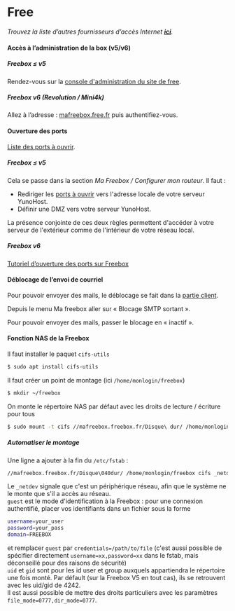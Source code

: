 # Free

*Trouvez la liste d’autres fournisseurs d’accès Internet **[ici](/isp_fr)**.*

#### Accès à l’administration de la box (v5/v6)

##### Freebox ≤ v5 

Rendez-vous sur la [console d'administration du site de free](https://subscribe.free.fr/login/).

##### Freebox v6 (Revolution / Mini4k)

Allez à l’adresse : [mafreebox.free.fr](http://mafreebox.free.fr/) puis authentifiez-vous.

#### Ouverture des ports

[Liste des ports à ouvrir](/isp_box_config_fr).

##### Freebox ≤ v5 

Cela se passe dans la section *Ma Freebox / Configurer mon routeur*. Il faut :

- Rediriger les [ports à ouvrir](/isp_box_config_fr) vers l'adresse locale de votre serveur YunoHost.
- Définir une DMZ vers votre serveur YunoHost.

La présence conjointe de ces deux règles permettent d'accéder à votre serveur de l'extérieur comme de l'intérieur de votre réseau local.

##### Freebox v6
[Tutoriel d’ouverture des ports sur Freebox](http://www.astuces-pratiques.fr/informatique/ouvrir-un-port-sur-la-freebox-revolution)


#### Déblocage de l’envoi de courriel

Pour pouvoir envoyer des mails, le déblocage se fait dans la [partie client](https://subscribe.free.fr/login/).

Depuis le menu Ma freebox aller sur « Blocage SMTP sortant ».

Pour pouvoir envoyer des mails, passer le blocage en « inactif ».

#### Fonction NAS de la Freebox

Il faut installer le paquet `cifs-utils`
```bash
$ sudo apt install cifs-utils
```

Il faut créer un point de montage (ici `/home/monlogin/freebox`)
```bash
$ mkdir ~/freebox
```

On monte le répertoire NAS par défaut avec les droits de lecture / écriture pour tous
```bash
$ sudo mount -t cifs //mafreebox.freebox.fr/Disque\ dur/ /home/monlogin/freebox -o guest,iocharset=utf8,file_mode=0777,dir_mode=0777
```

##### Automatiser le montage  

Une ligne a ajouter à la fin du `/etc/fstab` :
```bash
//mafreebox.freebox.fr/Disque\040dur/ /home/monlogin/freebox cifs _netdev,guest,uid=monlogin,gid=users,iocharset=utf8 0 0
```

Le `_netdev` signale que c'est un périphérique réseau, afin que le système ne le monte que s'il a accès au réseau.  
`guest` est le mode d'identification à la Freebox : pour une connexion authentifié, placer vos identifiants dans un fichier sous la forme
```bash
username=your_user
password=your_pass
domain=FREEBOX
```  
et remplacer `guest` par `credentials=/path/to/file` (c'est aussi possible de spécifier directement `username=xx,password=xx` dans le fstab, mais déconseillé pour des raisons de sécurité)  
`uid` et `gid` sont pour les id user et group auxquels appartiendra le répertoire une fois monté. Par défault (sur la Freebox V5 en tout cas), ils se retrouvent avec les uid/gid de 4242.  
Il est aussi possible de mettre des droits particuliers avec les paramètres `file_mode=0777,dir_mode=0777`.
